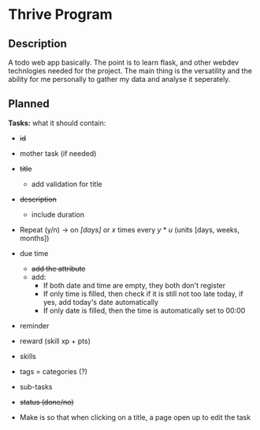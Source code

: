 # Thrive Program

## Description
A todo web app basically. The point is to learn flask, and other webdev technlogies needed for the project.
The main thing is the versatility and the ability for me personally to gather my data and analyse it seperately.


## Planned
**Tasks:**
what it should contain:
  - ~~id~~
  - mother task (if needed)
  - ~~title~~
    - add validation for title
  - ~~description~~
    - include duration
  - Repeat (y/n) → on _[days]_ or _x_ times every _y_ * _u_ (units [days, weeks, months])
  - due time
    - ~~add the attribute~~ 
    - add:
      - If both date and time are empty, they both don't register
      - If only time is filled, then check if it is still not too late today, if yes, add today's date automatically
      - If only date is filled, then the time is automatically set to 00:00
  - reminder
  - reward (skill xp + pts)
  - skills
  - tags = categories (?)
  - sub-tasks
  - ~~status (done/no)~~

- Make is so that when clicking on a title, a page open up to edit the task
